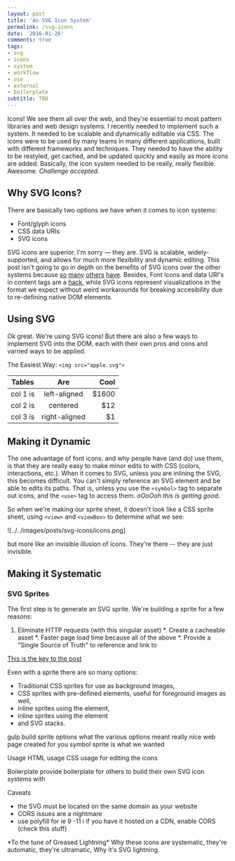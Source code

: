 ```yaml
---
layout: post
title: 'An SVG Icon System'
permalink: /svg-icons
date: '2016-01-26'
comments: true
tags:
- svg
- icons
- system
- workflow
- use
- external
- boilerplate
subtitle: TBD
---
```


Icons! We see them all over the web, and they're essential to most pattern libraries and web design systems. I recently needed to implement such a system. It needed to be scalable and dynamically editable via CSS. The icons were to be used by many teams in many different applications, built with different frameworks and techniques. They needed to have the ability to be restyled, get cached, and be updated quickly and easily as more icons are added. Basically, the icon system needed to be really, really flexible. Awesome. *Challenge accepted.*

## Why SVG Icons?

There are basically two options we have when it comes to icon systems:

- Font/glyph icons
- CSS data URIs
- SVG icons

SVG icons are superior. I'm sorry &mdash; they are. SVG is scalable, widely-supported, and allows for much more flexibility and dynamic editing. This post isn't going to go in depth on the benefits of SVG icons over the other systems because [so](http://ianfeather.co.uk/ten-reasons-we-switched-from-an-icon-font-to-svg/) [many](http://www.sitepoint.com/icon-fonts-vs-svg-debate/) [others](https://medium.com/@webprolific/why-and-how-i-m-using-svg-over-fonts-for-icons-7241dab890f0) [have](https://css-tricks.com/icon-fonts-vs-svg/). Besides, Font icons and data URI's in content tags are a [hack](http://una.im/Internet-is-hacks/#💁), while SVG icons represent visualizations in the format we expect without weird workarounds for breaking accesibility due to re-defining native DOM elements.

## Using SVG

Ok great. We're using SVG icons! But there are also a few ways to implement SVG into the DOM, each with their own pros and cons and varried ways to be applied.

The Easiest Way: `<img src="apple.svg">`

| Tables   |      Are      |  Cool |
|----------|:-------------:|------:|
| col 1 is |  left-aligned | $1600 |
| col 2 is |    centered   |   $12 |
| col 3 is | right-aligned |    $1 |

## Making it Dynamic

The one advantage of font icons, and why people have (and do) use them, is that they are really easy to make minor edits to with CSS (colors, interactions, etc.). When it comes to SVG, unless you are inlining the SVG, this becomes difficult. You can't simply reference an SVG element and be able to edits its paths. That is, unless you use the `<symbol>` tag to separate out icons, and the `<use>` tag to access them. *oOoOoh this is getting good.*

So when we're making our sprite sheet, it doesn't look like a CSS sprite sheet, using `<view>` and `<viewBox>` to determine what we see:

![../../images/posts/svg-icons/icons.png]

but more like an invisible illusion of icons. They're there -- they are just invisible.

## Making it Systematic

### SVG Sprites

The first step is to generate an SVG sprite. We're building a sprite for a few reasons:

1. Eliminate HTTP requests (with this singular asset)
*. Create a cacheable asset
*. Faster page load time because all of the above
*. Provide a "Single Source of Truth" to reference and link to

[This is the key to the post](https://github.com/jkphl/svg-sprite)

Even with a sprite there are so many options:

- Traditional CSS sprites for use as background images,
- CSS sprites with pre-defined <view> elements, useful for foreground images as well,
- inline sprites using the <defs> element,
- inline sprites using the <symbol> element
- and SVG stacks.

gulp build
sprite options
what the various options meant
really nice web page created for you
symbol sprite is what we wanted

Usage
HTML usage
CSS usage for editing the icons

Boilerplate
provide boilerplate for others to build their own SVG icon systems with

Caveats
- the SVG must be located on the same domain as your website
- CORS issues are a nightmare
- use polyfill for ie 9 -11
i if you have it hosted on a CDN, enable CORS (check this stuff)


\*To the tune of Greased Lightning\*
Why these icons are systematic,
they're automatic,
they're ultramatic,
Why it's SVG lightning.
